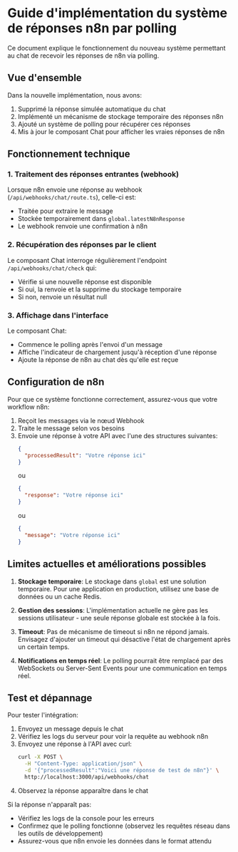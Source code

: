 # Guide d'implémentation du système de réponses n8n par polling

Ce document explique le fonctionnement du nouveau système permettant au chat de recevoir les réponses de n8n via polling.

## Vue d'ensemble

Dans la nouvelle implémentation, nous avons:

1. Supprimé la réponse simulée automatique du chat
2. Implémenté un mécanisme de stockage temporaire des réponses n8n
3. Ajouté un système de polling pour récupérer ces réponses
4. Mis à jour le composant Chat pour afficher les vraies réponses de n8n

## Fonctionnement technique

### 1. Traitement des réponses entrantes (webhook)

Lorsque n8n envoie une réponse au webhook (`/api/webhooks/chat/route.ts`), celle-ci est:
- Traitée pour extraire le message
- Stockée temporairement dans `global.latestN8nResponse`
- Le webhook renvoie une confirmation à n8n

### 2. Récupération des réponses par le client

Le composant Chat interroge régulièrement l'endpoint `/api/webhooks/chat/check` qui:
- Vérifie si une nouvelle réponse est disponible
- Si oui, la renvoie et la supprime du stockage temporaire 
- Si non, renvoie un résultat null

### 3. Affichage dans l'interface

Le composant Chat:
- Commence le polling après l'envoi d'un message
- Affiche l'indicateur de chargement jusqu'à réception d'une réponse
- Ajoute la réponse de n8n au chat dès qu'elle est reçue

## Configuration de n8n

Pour que ce système fonctionne correctement, assurez-vous que votre workflow n8n:

1. Reçoit les messages via le nœud Webhook
2. Traite le message selon vos besoins 
3. Envoie une réponse à votre API avec l'une des structures suivantes:
   ```json
   {
     "processedResult": "Votre réponse ici"
   }
   ```
   ou
   ```json
   {
     "response": "Votre réponse ici"
   }
   ```
   ou
   ```json
   {
     "message": "Votre réponse ici"
   }
   ```

## Limites actuelles et améliorations possibles

1. **Stockage temporaire**: Le stockage dans `global` est une solution temporaire. Pour une application en production, utilisez une base de données ou un cache Redis.

2. **Gestion des sessions**: L'implémentation actuelle ne gère pas les sessions utilisateur - une seule réponse globale est stockée à la fois.

3. **Timeout**: Pas de mécanisme de timeout si n8n ne répond jamais. Envisagez d'ajouter un timeout qui désactive l'état de chargement après un certain temps.

4. **Notifications en temps réel**: Le polling pourrait être remplacé par des WebSockets ou Server-Sent Events pour une communication en temps réel.

## Test et dépannage

Pour tester l'intégration:

1. Envoyez un message depuis le chat
2. Vérifiez les logs du serveur pour voir la requête au webhook n8n
3. Envoyez une réponse à l'API avec curl:
   ```bash
   curl -X POST \
     -H "Content-Type: application/json" \
     -d '{"processedResult":"Voici une réponse de test de n8n"}' \
     http://localhost:3000/api/webhooks/chat
   ```
4. Observez la réponse apparaître dans le chat

Si la réponse n'apparaît pas:
- Vérifiez les logs de la console pour les erreurs
- Confirmez que le polling fonctionne (observez les requêtes réseau dans les outils de développement)
- Assurez-vous que n8n envoie les données dans le format attendu 